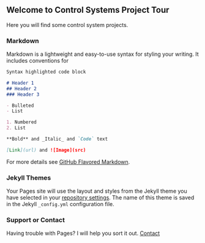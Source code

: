 ## Welcome to Control Systems Project Tour

Here you will find some control system projects.

### Markdown

Markdown is a lightweight and easy-to-use syntax for styling your writing. It includes conventions for

```markdown
Syntax highlighted code block

# Header 1
## Header 2
### Header 3

- Bulleted
- List

1. Numbered
2. List

**Bold** and _Italic_ and `Code` text

[Link](url) and ![Image](src)
```

For more details see [GitHub Flavored Markdown](https://guides.github.com/features/mastering-markdown/).

### Jekyll Themes

Your Pages site will use the layout and styles from the Jekyll theme you have selected in your [repository settings](https://github.com/VishalDevnale/ControlSystem/settings). The name of this theme is saved in the Jekyll `_config.yml` configuration file.

### Support or Contact

Having trouble with Pages? I will help you sort it out. [Contact](vishaldevnale@gmail.com)
